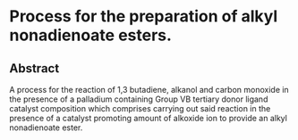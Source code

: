 # Process for the preparation of alkyl nonadienoate esters.

## Abstract
A process for the reaction of 1,3 butadiene, alkanol and carbon monoxide in the presence of a palladium containing Group VB tertiary donor ligand catalyst composition which comprises carrying out said reaction in the presence of a catalyst promoting amount of alkoxide ion to provide an alkyl nonadienoate ester.
